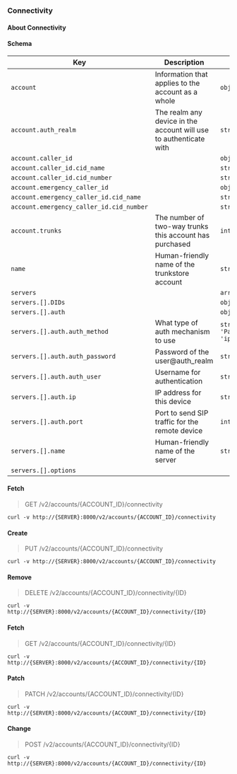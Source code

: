 ### Connectivity

#### About Connectivity

#### Schema

Key | Description | Type | Default | Required
--- | ----------- | ---- | ------- | --------
`account` | Information that applies to the account as a whole | `object` |   | `false`
`account.auth_realm` | The realm any device in the account will use to authenticate with | `string(1..)` |   | `false`
`account.caller_id` |   | `object` |   | `false`
`account.caller_id.cid_name` |   | `string(0..35)` |   | `false`
`account.caller_id.cid_number` |   | `string(0..35)` |   | `false`
`account.emergency_caller_id` |   | `object` |   | `false`
`account.emergency_caller_id.cid_name` |   | `string(0..35)` |   | `false`
`account.emergency_caller_id.cid_number` |   | `string(0..35)` |   | `false`
`account.trunks` | The number of two-way trunks this account has purchased | `integer` |   | `false`
`name` | Human-friendly name of the trunkstore account | `string` |   | `false`
`servers` |   | `array(object)` | `[]` | `false`
`servers.[].DIDs` |   | `object` |   | `false`
`servers.[].auth` |   | `object` |   | `true`
`servers.[].auth.auth_method` | What type of auth mechanism to use | `string('password', 'Password', 'IP', 'ip')` | `password` | `true`
`servers.[].auth.auth_password` | Password of the user@auth_realm | `string(1..)` |   | `false`
`servers.[].auth.auth_user` | Username for authentication | `string(1..)` |   | `false`
`servers.[].auth.ip` | IP address for this device | `string` |   | `false`
`servers.[].auth.port` | Port to send SIP traffic for the remote device | `integer` |   | `false`
`servers.[].name` | Human-friendly name of the server | `string(1..)` |   | `false`
`servers.[].options` |   |   |   | `false`


#### Fetch

> GET /v2/accounts/{ACCOUNT_ID}/connectivity

```curl
curl -v http://{SERVER}:8000/v2/accounts/{ACCOUNT_ID}/connectivity
```

#### Create

> PUT /v2/accounts/{ACCOUNT_ID}/connectivity

```curl
curl -v http://{SERVER}:8000/v2/accounts/{ACCOUNT_ID}/connectivity
```

#### Remove

> DELETE /v2/accounts/{ACCOUNT_ID}/connectivity/{ID}

```curl
curl -v http://{SERVER}:8000/v2/accounts/{ACCOUNT_ID}/connectivity/{ID}
```

#### Fetch

> GET /v2/accounts/{ACCOUNT_ID}/connectivity/{ID}

```curl
curl -v http://{SERVER}:8000/v2/accounts/{ACCOUNT_ID}/connectivity/{ID}
```

#### Patch

> PATCH /v2/accounts/{ACCOUNT_ID}/connectivity/{ID}

```curl
curl -v http://{SERVER}:8000/v2/accounts/{ACCOUNT_ID}/connectivity/{ID}
```

#### Change

> POST /v2/accounts/{ACCOUNT_ID}/connectivity/{ID}

```curl
curl -v http://{SERVER}:8000/v2/accounts/{ACCOUNT_ID}/connectivity/{ID}
```

